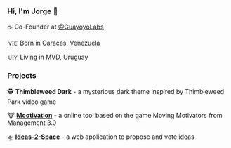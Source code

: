 ### Hi, I'm Jorge 👋

:coffee: Co-Founder at [@GuayoyoLabs](https://github.com/guayoyolabs/) 

:venezuela: Born in Caracas, Venezuela

:uruguay: Living in MVD, Uruguay

### Projects

:detective: **Thimbleweed Dark** - a mysterious dark theme inspired by Thimbleweed Park video game

:cow: [**Mootivation**](https://mootivation.app/) - a online tool based on the game Moving Motivators from Management 3.0

:flying_saucer: [**Ideas-2-Space**](http://ideas2.space/) - a web application to propose and vote ideas

<!--

Here are some ideas to get you started:

- 🔭 I’m currently working on ...
- 🌱 I’m currently learning ...
- 👯 I’m looking to collaborate on ...
- 🤔 I’m looking for help with ...
- 💬 Ask me about ...
- 📫 How to reach me: ...
- 😄 Pronouns: ...
- ⚡ Fun fact: ...
-->
